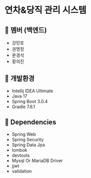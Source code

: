 # 연차&당직 관리 시스템 
## 📌 멤버 (백엔드)
* 강민호
* 권명정
* 문경석
* 황의진

## 📌 개발환경
* Intellij IDEA Ultimate 
* Java 17
* Spring Boot 3.0.4
* Gradle 7.6.1

## 📌 Dependencies
* Spring Web
* Spring Security
* Spring Data Jpa
* lombok
* devtools
* Mysql Or MariaDB Driver
* jjwt
* validation
